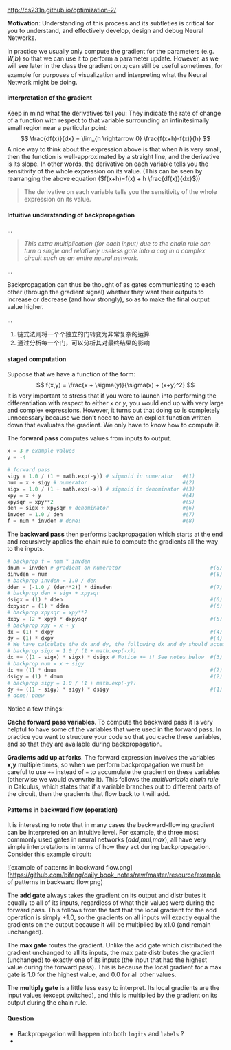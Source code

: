 http://cs231n.github.io/optimization-2/

**Motivation**: Understanding of this process and its subtleties is critical for you to understand, and effectively develop, design and debug Neural Networks.

In practice we usually only compute the gradient for the parameters (e.g. $W$,$b$) so that we can use it to perform a parameter update. However, as we will see later in the class the gradient on $x_i$ can still be useful sometimes, for example for purposes of visualization and interpreting what the Neural Network might be doing.

#### interpretation of the gradient

Keep in mind what the derivatives tell you: They indicate the rate of change of a function with respect to that variable surrounding an infinitesimally small region near a particular point:
$$
\frac{df(x)}{dx} = \lim_{h \rightarrow 0} \frac{f(x+h)-f(x)}{h}
$$
A nice way to think about the expression above is that when *h* is very small, then the function is well-approximated by a straight line, and the derivative is its slope. In other words, the derivative on each variable tells you the sensitivity of the whole expression on its value. (This can be seen by rearranging the above equation ($f(x+h)=f(x) + h \frac{df(x)}{dx}​$))

> The derivative on each variable tells you the sensitivity of the whole expression on its value.

#### Intuitive understanding of backpropagation

...

> *This extra multiplication (for each input) due to the chain rule can turn a single and relatively useless gate into a cog in a complex circuit such as an entire neural network.*

...

Backpropagation can thus be thought of as gates communicating to each other (through the gradient signal) whether they want their outputs to increase or decrease (and how strongly), so as to make the final output value higher.

...

1. 链式法则将一个个独立的门转变为非常复杂的运算
2. 通过分析每一个门，可以分析其对最终结果的影响

#### staged computation

Suppose that we have a function of the form:
$$
f(x,y) = \frac{x + \sigma(y)}{\sigma(x) + (x+y)^2}
$$
It is very important to stress that if you were to launch into performing the differentiation with respect to either $x$ or $y$, you would end up with very large and complex expressions. However, it turns out that doing so is completely unnecessary because we don’t need to have an explicit function written down that evaluates the gradient. We only have to know how to compute it.

The **forward pass** computes values from inputs to output. 

```python
x = 3 # example values
y = -4

# forward pass
sigy = 1.0 / (1 + math.exp(-y)) # sigmoid in numerator   #(1)
num = x + sigy # numerator                               #(2)
sigx = 1.0 / (1 + math.exp(-x)) # sigmoid in denominator #(3)
xpy = x + y                                              #(4)
xpysqr = xpy**2                                          #(5)
den = sigx + xpysqr # denominator                        #(6)
invden = 1.0 / den                                       #(7)
f = num * invden # done!                                 #(8)
```

The **backward pass** then performs backpropagation which starts at the end and recursively applies the chain rule to compute the gradients all the way to the inputs.

```python
# backprop f = num * invden
dnum = invden # gradient on numerator                             #(8)
dinvden = num                                                     #(8)
# backprop invden = 1.0 / den 
dden = (-1.0 / (den**2)) * dinvden                                #(7)
# backprop den = sigx + xpysqr
dsigx = (1) * dden                                                #(6)
dxpysqr = (1) * dden                                              #(6)
# backprop xpysqr = xpy**2
dxpy = (2 * xpy) * dxpysqr                                        #(5)
# backprop xpy = x + y
dx = (1) * dxpy                                                   #(4)
dy = (1) * dxpy                                                   #(4)
# We have calculate the dx and dy, the following dx and dy should accumulate its value. So we should use += instead of =.
# backprop sigx = 1.0 / (1 + math.exp(-x))
dx += ((1 - sigx) * sigx) * dsigx # Notice += !! See notes below  #(3)
# backprop num = x + sigy
dx += (1) * dnum                                                  #(2)
dsigy = (1) * dnum                                                #(2)
# backprop sigy = 1.0 / (1 + math.exp(-y))
dy += ((1 - sigy) * sigy) * dsigy                                 #(1)
# done! phew
```

Notice a few things:

**Cache forward pass variables**. To compute the backward pass it is very helpful to have some of the variables that were used in the forward pass. In practice you want to structure your code so that you cache these variables, and so that they are available during backpropagation.

**Gradients add up at forks**. The forward expression involves the variables **x,y** multiple times, so when we perform backpropagation we must be careful to use `+=` instead of `=` to accumulate the gradient on these variables (otherwise we would overwrite it). This follows the *multivariable chain rule* in Calculus, which states that if a variable branches out to different parts of the circuit, then the gradients that flow back to it will add.

#### Patterns in backward flow (operation)

It is interesting to note that in many cases the backward-flowing gradient can be interpreted on an intuitive level. For example, the three most commonly used gates in neural networks (*add,mul,max*), all have very simple interpretations in terms of how they act during backpropagation. Consider this example circuit:

![example of patterns in backward flow.png](https://github.com/bifeng/daily_book_notes/raw/master/resource/example of patterns in backward flow.png)

The **add gate** always takes the gradient on its output and distributes it equally to all of its inputs, regardless of what their values were during the forward pass. This follows from the fact that the local gradient for the add operation is simply +1.0, so the gradients on all inputs will exactly equal the gradients on the output because it will be multiplied by x1.0 (and remain unchanged).

The **max gate** routes the gradient. Unlike the add gate which distributed the gradient unchanged to all its inputs, the max gate distributes the gradient (unchanged) to exactly one of its inputs (the input that had the highest value during the forward pass). This is because the local gradient for a max gate is 1.0 for the highest value, and 0.0 for all other values. 

The **multiply gate** is a little less easy to interpret. Its local gradients are the input values (except switched), and this is multiplied by the gradient on its output during the chain rule.



#### Question

+ Backpropagation will happen into both `logits` and `labels` ?
+ 











